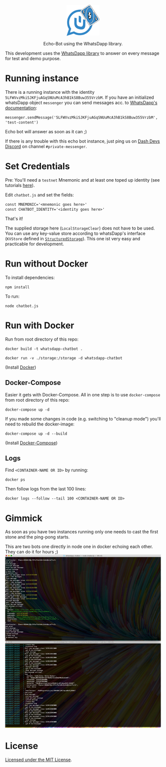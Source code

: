 <p align="center">
  <img alt="WhatsDapp Echo-Bot" src="images/whatsDapp_EchoBot.png" height="100">
</p>

<p align="center">
  Echo-Bot using the WhatsDapp library.
</p>

This development uses the [WhatsDapp library](https://github.com/realKidDouglas/whatsdapp-lib) to answer on every message for test and demo purpose.

# Running instance

There is a running instance with the identity `5LFWVvzMkiSJKFjuAGqSNUuMcA3hB1kS8Buw355VrzbM`.
If you have an initialized whatsDapp object `messenger` you can send messages acc. to [WhatsDapp's documentation](https://github.com/realKidDouglas/whatsdapp-lib):
```
messenger.sendMessage('5LFWVvzMkiSJKFjuAGqSNUuMcA3hB1kS8Buw355VrzbM', 'test-content')
```
Echo bot will answer as soon as it can ;)

If there is any trouble with this echo bot instance, just ping us on [Dash Devs Discord](https://chat.dashdevs.org/) on channel `#private-messenger`.

# Set Credentials

Pre: You'll need a `testnet` Mnemonic and at least one toped up identity (see tutorials [here](https://dashplatform.readme.io/docs/tutorials-introduction)).

Edit `chatbot.js` and set the fields:
```
const MNEMONIC='<mnemonic goes here>'
const CHATBOT_IDENTITY='<identity goes here>'
```

That's it!

The supplied storage here (`LocalStorageClear`) does not have to be used.
You can use any key-value store according to whatsDapp's interface (`KVStore` defined in [`StructuredStorage`](https://github.com/realKidDouglas/whatsdapp-lib/blob/master/src/storage/StructuredStorage.ts)).
This one ist very easy and practicable for development.

# Run without Docker

To install dependencies: 
```
npm install
```

To run:
```
node chatbot.js
```

# Run with Docker

Run from root directory of this repo:
```
docker build -t whatsdapp-chatbot .
```

```
docker run -v ./storage:/storage -d whatsdapp-chatbot
```

(Install [Docker](https://docs.docker.com/get-docker/))


## Docker-Compose

Easier it gets with Docker-Compose.
All in one step is to use `docker-compose` from root directory of this repo: 
```
docker-compose up -d
```

If you made some changes in code (e.g. switching to "cleanup mode") you'll need to rebuild the docker-image:

```
docker-compose up -d --build
```

(Install [Docker-Compose](https://docs.docker.com/compose/install/))


## Logs

Find `<CONTAINER-NAME OR ID>` by running:
```
docker ps
```
Then follow logs from the last 100 lines:
```
docker logs --follow --tail 100 <CONTAINER-NAME OR ID>
```


# Gimmick

As soon as you have two instances running only one needs to cast the first stone and the ping-pong starts.

This are two bots one directly in node one in docker echoing each other.
They can do it for hours ;)
![echobots](images/echobot_docker.png)

# License
[Licensed under the MIT License](https://opensource.org/licenses/MIT).
